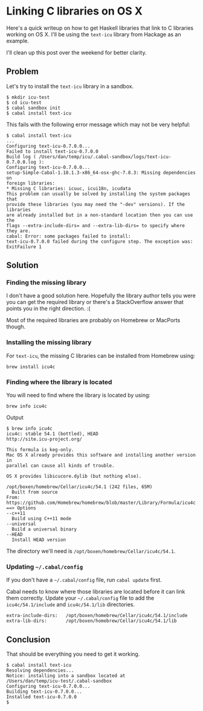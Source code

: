 # Linking C libraries on OS X

Here's a quick writeup on how to get Haskell libraries that link to C libraries working on OS X. I'll be using the `text-icu` library from Hackage as an example.

I'll clean up this post over the weekend for better clarity.

## Problem

Let's try to install the `text-icu` library in a sandbox.

```
$ mkdir icu-test
$ cd icu-test
$ cabal sandbox init
$ cabal install text-icu
```

This fails with the following error message which may not be very helpful:

```
$ cabal install text-icu
...
Configuring text-icu-0.7.0.0...
Failed to install text-icu-0.7.0.0
Build log ( /Users/dan/temp/icu/.cabal-sandbox/logs/text-icu-0.7.0.0.log ):
Configuring text-icu-0.7.0.0...
setup-Simple-Cabal-1.18.1.3-x86_64-osx-ghc-7.8.3: Missing dependencies on
foreign libraries:
* Missing C libraries: icuuc, icui18n, icudata
This problem can usually be solved by installing the system packages that
provide these libraries (you may need the "-dev" versions). If the libraries
are already installed but in a non-standard location then you can use the
flags --extra-include-dirs= and --extra-lib-dirs= to specify where they are.
cabal: Error: some packages failed to install:
text-icu-0.7.0.0 failed during the configure step. The exception was:
ExitFailure 1
```

## Solution

### Finding the missing library

I don't have a good solution here. Hopefully the library author tells you were you can get the required library or there's a StackOverflow answer that points you in the right direction. :(

Most of the required libraries are probably on Homebrew or MacPorts though.


### Installing the missing library

For `text-icu`, the missing C libraries can be installed from Homebrew using:

```
brew install icu4c
```


### Finding where the library is located

You will need to find where the library is located by using:

```
brew info icu4c
```

Output

```
$ brew info icu4c
icu4c: stable 54.1 (bottled), HEAD
http://site.icu-project.org/

This formula is keg-only.
Mac OS X already provides this software and installing another version in
parallel can cause all kinds of trouble.

OS X provides libicucore.dylib (but nothing else).

/opt/boxen/homebrew/Cellar/icu4c/54.1 (242 files, 65M)
  Built from source
From: https://github.com/Homebrew/homebrew/blob/master/Library/Formula/icu4c.rb
==> Options
--c++11
  Build using C++11 mode
--universal
  Build a universal binary
--HEAD
  Install HEAD version
```

The directory we'll need is `/opt/boxen/homebrew/Cellar/icu4c/54.1`.

### Updating `~/.cabal/config`

If you don't have a `~/.cabal/config` file, run `cabal update` first.

Cabal needs to know where those libraries are located before it can link them correctly. Update your `~/.cabal/config` file to add the `icu4c/54.1/include` and `icu4c/54.1/lib` directories.

```
extra-include-dirs:   /opt/boxen/homebrew/Cellar/icu4c/54.1/include
extra-lib-dirs:       /opt/boxen/homebrew/Cellar/icu4c/54.1/lib
```

## Conclusion

That should be everything you need to get it working.

```
$ cabal install text-icu
Resolving dependencies...
Notice: installing into a sandbox located at
/Users/dan/temp/icu-test/.cabal-sandbox
Configuring text-icu-0.7.0.0...
Building text-icu-0.7.0.0...
Installed text-icu-0.7.0.0
$
```